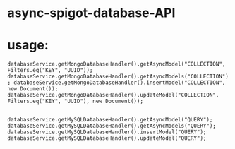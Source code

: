 # async-spigot-database-API
# usage:

`
databaseService.getMongoDatabaseHandler().getAsyncModel("COLLECTION", Filters.eq("KEY", "UUID"));
databaseService.getMongoDatabaseHandler().getAsyncModels("COLLECTION");
databaseService.getMongoDatabaseHandler().insertModel("COLLECTION", new Document());
databaseService.getMongoDatabaseHandler().updateModel("COLLECTION", Filters.eq("KEY", "UUID"), new Document());
`

`       
databaseService.getMySQLDatabaseHandler().getAsyncModel("QUERY");
databaseService.getMySQLDatabaseHandler().getAsyncModels("QUERY");
databaseService.getMySQLDatabaseHandler().insertModel("QUERY");
databaseService.getMySQLDatabaseHandler().updateModel("QUERY");
`
